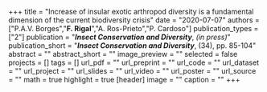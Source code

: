 +++
title = "Increase of insular exotic arthropod diversity is a fundamental dimension of the current biodiversity crisis"
date = "2020-07-07"
authors = ["P.A.V. Borges","**F. Rigal**","A. Ros-Prieto","P. Cardoso"]
publication_types = ["2"]
publication = "**_Insect Conservation and Diversity_**, _(in press)_"
publication_short = "**_Insect Conservation and Diversity_**, (34), pp. 85-104"
abstract = ""
abstract_short = ""
image_preview = ""
selected = false
projects = []
tags = []
url_pdf = ""
url_preprint = ""
url_code = ""
url_dataset = ""
url_project = ""
url_slides = ""
url_video = ""
url_poster = ""
url_source = ""
math = true
highlight = true
[header]
image = ""
caption = ""
+++
